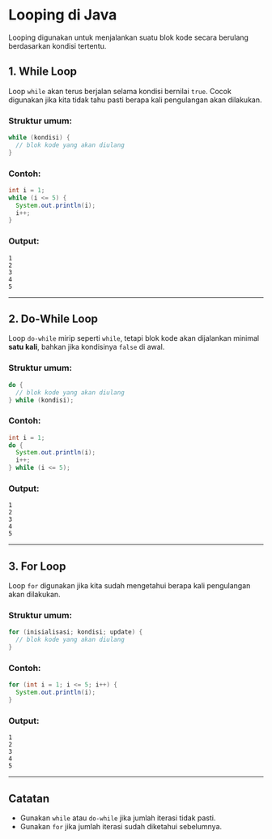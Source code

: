 # Looping di Java
Looping digunakan untuk menjalankan suatu blok kode secara berulang berdasarkan kondisi tertentu.

## 1. While Loop
Loop `while` akan terus berjalan selama kondisi bernilai `true`. Cocok digunakan jika kita tidak tahu pasti berapa kali pengulangan akan dilakukan.

### Struktur umum:
```java
while (kondisi) {
  // blok kode yang akan diulang
}
```

### Contoh:
```java
int i = 1;
while (i <= 5) {
  System.out.println(i);
  i++;
}
```

### Output:
```
1
2
3
4
5
```

---

## 2. Do-While Loop
Loop `do-while` mirip seperti `while`, tetapi blok kode akan dijalankan minimal **satu kali**, bahkan jika kondisinya `false` di awal.

### Struktur umum:
```java
do {
  // blok kode yang akan diulang
} while (kondisi);
```

### Contoh:
```java
int i = 1;
do {
  System.out.println(i);
  i++;
} while (i <= 5);
```

### Output:
```
1
2
3
4
5
```

---

## 3. For Loop
Loop `for` digunakan jika kita sudah mengetahui berapa kali pengulangan akan dilakukan.

### Struktur umum:
```java
for (inisialisasi; kondisi; update) {
  // blok kode yang akan diulang
}
```

### Contoh:
```java
for (int i = 1; i <= 5; i++) {
  System.out.println(i);
}
```

### Output:
```
1
2
3
4
5
```

---

## Catatan
- Gunakan `while` atau `do-while` jika jumlah iterasi tidak pasti.
- Gunakan `for` jika jumlah iterasi sudah diketahui sebelumnya.

